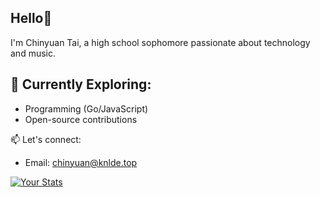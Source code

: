## Hello👋
I'm Chinyuan Tai, a high school sophomore passionate about technology and music. 
## 🌱 **Currently Exploring**:  
- Programming (Go/JavaScript)  
- Open-source contributions

📫 Let's connect:
- Email: chinyuan@knlde.top  

[![Your Stats](https://github-readme-stats.vercel.app/api?username=Kindle-deep&show_icons=true)](https://github.com/Kindle-deep)

